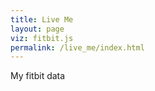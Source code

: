 ```yaml
---
title: Live Me
layout: page
viz: fitbit.js
permalink: /live_me/index.html
---
```



My fitbit data

<style>
    text {
        font: 12px sans-serif;
    }
    svg {
        display: block;
    }
    #chart, svg {
        margin: 0px;
        padding: 0px;
        height: 100%;
        width: 100%;
    }
</style>

<div id="chart1" class='with-3d-shadow with-transitions'>
    <svg> </svg>
</div>